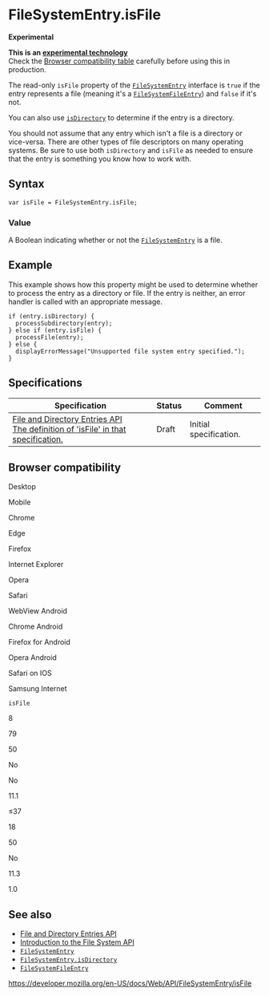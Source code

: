 FileSystemEntry.isFile
======================

**Experimental**

**This is an [experimental technology](https://developer.mozilla.org/en-US/docs/MDN/Guidelines/Conventions_definitions#experimental)**  
Check the [Browser compatibility table](#browser_compatibility) carefully before using this in production.

The read-only `isFile` property of the [`FileSystemEntry`](../filesystementry) interface is `true` if the entry represents a file (meaning it's a [`FileSystemFileEntry`](../filesystemfileentry)) and `false` if it's not.

You can also use [`isDirectory`](isdirectory) to determine if the entry is a directory.

You should not assume that any entry which isn't a file is a directory or vice-versa. There are other types of file descriptors on many operating systems. Be sure to use both `isDirectory` and `isFile` as needed to ensure that the entry is something you know how to work with.

Syntax
------

    var isFile = FileSystemEntry.isFile;

### Value

A Boolean indicating whether or not the [`FileSystemEntry`](../filesystementry) is a file.

Example
-------

This example shows how this property might be used to determine whether to process the entry as a directory or file. If the entry is neither, an error handler is called with an appropriate message.

    if (entry.isDirectory) {
      processSubdirectory(entry);
    } else if (entry.isFile) {
      processFile(entry);
    } else {
      displayErrorMessage("Unsupported file system entry specified.");
    }

Specifications
--------------

<table><thead><tr class="header"><th>Specification</th><th>Status</th><th>Comment</th></tr></thead><tbody><tr class="odd"><td><a href="https://wicg.github.io/entries-api/#dom-filesystementry-isfile">File and Directory Entries API<br />
<span class="small">The definition of 'isFile' in that specification.</span></a></td><td><span class="spec-draft">Draft</span></td><td>Initial specification.</td></tr></tbody></table>

Browser compatibility
---------------------

Desktop

Mobile

Chrome

Edge

Firefox

Internet Explorer

Opera

Safari

WebView Android

Chrome Android

Firefox for Android

Opera Android

Safari on IOS

Samsung Internet

`isFile`

8

79

50

No

No

11.1

≤37

18

50

No

11.3

1.0

See also
--------

-   [File and Directory Entries API](../file_and_directory_entries_api)
-   [Introduction to the File System API](../file_and_directory_entries_api/introduction)
-   [`FileSystemEntry`](../filesystementry)
-   [`FileSystemEntry.isDirectory`](isdirectory)
-   [`FileSystemFileEntry`](../filesystemfileentry)

<a href="https://developer.mozilla.org/en-US/docs/Web/API/FileSystemEntry/isFile" class="_attribution-link">https://developer.mozilla.org/en-US/docs/Web/API/FileSystemEntry/isFile</a>
